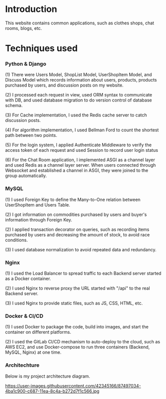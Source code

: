 # Introduction

This website contains common applications, such as clothes shops, chat rooms, blogs, etc.

# Techniques used

### Python & Django
(1) There were Users Model, ShopList Model, UserShopItem Model, and Discuss Model which records information     about users, products, products purchased by users, and discussion posts on my website.

(2) I processed each request in view, used ORM syntax to communicate with DB, and used database migration to do version control of database schema. 

(3) For Cache implementation, I used the Redis cache server to catch discussion posts.

(4) For algorithm implementation, I used Bellman Ford to count the shortest path between two points.

(5) For the login system, I applied Authenticate Middleware to verify the access token of each request and used Session to record user login status

(6) For the Chat Room application, I implemented ASGI as a channel layer and used Redis as a channel layer server. When users connected through Websocket and established a channel in ASGI, they were joined to the group automatically.

### MySQL
(1) I used Foreign Key to define the Many-to-One relation between UserShopItem and Users Table.

(2) I got information on commodities purchased by users and buyer's information through Foreign Key.

(2) I applied transaction decorator on queries, such as recording items purchased by users and decreasing the amount of stock, to avoid race conditions.

(3) I used database normalization to avoid repeated data and redundancy.

### Nginx
(1) I used the Load Balancer to spread traffic to each Backend server started as a Docker container.

(2) I used Nginx to reverse proxy the URL started with "/api" to the real Backend server.

(3) I used Nginx to provide static files, such as JS, CSS, HTML, etc.

### Docker & CI/CD
(1) I used Docker to package the code, build into images, and start the container on different platforms. 

(2) I used the GitLab CI/CD mechanism to auto-deploy to the cloud, such as AWS EC2, and use Docker-compose to run three containers (Backend, MySQL, Nginx) at one time.

### Architechture

Below is my project architecture diagram.

https://user-images.githubusercontent.com/42345166/87497034-4ba1c900-c687-11ea-8c4a-b272d7f1c566.jpg